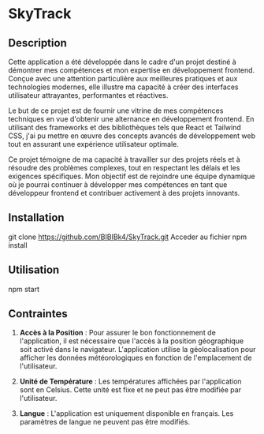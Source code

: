 # SkyTrack

## Description
Cette application a été développée dans le cadre d'un projet destiné à démontrer mes compétences et mon expertise en développement frontend. Conçue avec une attention particulière aux meilleures pratiques et aux technologies modernes, elle illustre ma capacité à créer des interfaces utilisateur attrayantes, performantes et réactives.

Le but de ce projet est de fournir une vitrine de mes compétences techniques en vue d'obtenir une alternance en développement frontend. En utilisant des frameworks et des bibliothèques tels que React et Tailwind CSS, j'ai pu mettre en œuvre des concepts avancés de développement web tout en assurant une expérience utilisateur optimale.

Ce projet témoigne de ma capacité à travailler sur des projets réels et à résoudre des problèmes complexes, tout en respectant les délais et les exigences spécifiques. Mon objectif est de rejoindre une équipe dynamique où je pourrai continuer à développer mes compétences en tant que développeur frontend et contribuer activement à des projets innovants.

## Installation
git clone https://github.com/BIBIBk4/SkyTrack.git
Acceder au fichier
npm install

## Utilisation
npm start

## Contraintes

1. **Accès à la Position** :
   Pour assurer le bon fonctionnement de l'application, il est nécessaire que l'accès à la position géographique soit activé dans le navigateur. L'application utilise la géolocalisation pour afficher les données météorologiques en fonction de l'emplacement de l'utilisateur.

2. **Unité de Température** :
   Les températures affichées par l'application sont en Celsius. Cette unité est fixe et ne peut pas être modifiée par l'utilisateur.

3. **Langue** :
   L'application est uniquement disponible en français. Les paramètres de langue ne peuvent pas être modifiés.


